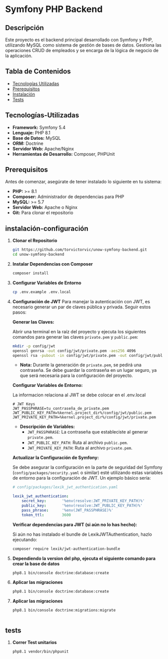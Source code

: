 # Symfony PHP Backend

## Descripción

Este proyecto es el backend principal desarrollado con Symfony y PHP, utilizando MySQL como sistema de gestión de bases de datos. Gestiona las operaciones CRUD de empleados y se encarga de la lógica de negocio de la aplicación.

## Tabla de Contenidos

- [Tecnologías Utilizadas](#tecnologías-utilizadas)
- [Prerequisitos](#prerequisitos)
- [Instalación](#instalación-configuración)
- [Tests](#tests)

## Tecnologías-Utilizadas

- **Framework:** Symfony 5.4
- **Lenguaje:** PHP 8.1
- **Base de Datos:** MySQL
- **ORM:** Doctrine
- **Servidor Web:** Apache/Nginx
- **Herramientas de Desarrollo:** Composer, PHPUnit

## Prerequisitos

Antes de comenzar, asegúrate de tener instalado lo siguiente en tu sistema:

- **PHP:** >= 8.1
- **Composer:** Administrador de dependencias para PHP
- **MySQL:** >= 5.7
- **Servidor Web:** Apache o Nginx
- **Git:** Para clonar el repositorio

## instalación-configuración

1. **Clonar el Repositorio**

   ```bash
   git https://github.com/torvictorvic/unow-symfony-backend.git
   cd unow-symfony-backend

2. **Instalar Dependencias con Composer**
   ```bash
   composer install

3. **Configurar Variables de Entorno**
   ```bash
   cp .env.example .env.local

4. **Configuración de JWT**
   Para manejar la autenticación con JWT, es necesario generar un par de claves pública y privada. Seguir estos pasos:

   **Generar las Claves:**

    Abrir una terminal en la raíz del proyecto y ejecuta los siguientes comandos para generar las claves `private.pem` y `public.pem`:

    ```bash
    mkdir -p config/jwt
    openssl genrsa -out config/jwt/private.pem -aes256 4096
    openssl rsa -pubout -in config/jwt/private.pem -out config/jwt/public.pem
    ```

    - **Nota:** Durante la generación de `private.pem`, se pedirá una contraseña. Se debe guardar la contraseña en un lugar seguro, ya que será necesaria para la configuración del proyecto.

    **Configurar Variables de Entorno:**

    La informacion relaciona al JWT se debe colocar en el .env.local

    ```env
    # JWT Keys
    JWT_PASSPHRASE=tu_contraseña_de_private.pem
    JWT_PUBLIC_KEY_PATH=%kernel.project_dir%/config/jwt/public.pem
    JWT_PRIVATE_KEY_PATH=%kernel.project_dir%/config/jwt/private.pem
    ```

    - **Descripción de Variables:**
        - `JWT_PASSPHRASE`: La contraseña que estableciste al generar `private.pem`.
        - `JWT_PUBLIC_KEY_PATH`: Ruta al archivo `public.pem`.
        - `JWT_PRIVATE_KEY_PATH`: Ruta al archivo `private.pem`.

    **Actualizar la Configuración de Symfony:**

    Se debe asegurar la configuración en la parte de seguridad del Symfony (`config/packages/security.yaml` o similar) esté utilizando estas variables de entorno para la configuración de JWT. Un ejemplo básico sería:

    ```yaml
    # config/packages/lexik_jwt_authentication.yaml

    lexik_jwt_authentication:
        secret_key:       '%env(resolve:JWT_PRIVATE_KEY_PATH)%'
        public_key:       '%env(resolve:JWT_PUBLIC_KEY_PATH)%'
        pass_phrase:      '%env(JWT_PASSPHRASE)%'
        token_ttl:        3600
    ```

   **Verificar dependencias para JWT (si aún no lo has hecho):**

    Si aún no has instalado el bundle de LexikJWTAuthentication, hazlo ejecutando:

    ```bash
    composer require lexik/jwt-authentication-bundle
    ```

6. **Dependiendo la version del php, ejecuta el siguiente comando para crear la base de datos**
   ```bash
   php8.1 bin/console doctrine:database:create

7. **Aplicar las migraciones**
   ```bash
   php8.1 bin/console doctrine:database:create

8. **Aplicar las migraciones**
   ```bash
   php8.1 bin/console doctrine:migrations:migrate



## tests

1. **Correr Test unitarios**
   ```bash
   php8.1 vendor/bin/phpunit